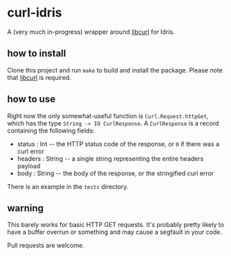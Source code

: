 # curl-idris

A (very much in-progress) wrapper around [libcurl](http://curl.haxx.se/libcurl/)
for Idris.

## how to install
Clone this project and run `make` to build and install the package. Please note
that [libcurl](http://curl.haxx.se/libcurl/) is required.

## how to use
Right now the only somewhat-useful function is `Curl.Request.httpGet`, which has
the type `String -> IO CurlResponse`. A `CurlResponse` is a record containing
the following fields:

* status : Int     -- the HTTP status code of the response, or `0` if there was a curl error
* headers : String -- a single string representing the entire headers payload
* body : String    -- the body of the response, or the stringified curl error

There is an example in the `tests` directory.

## warning
This barely works for basic HTTP GET requests. It's probably pretty likely to
have a buffer overrun or something and may cause a segfault in your code.

Pull requests are welcome.
